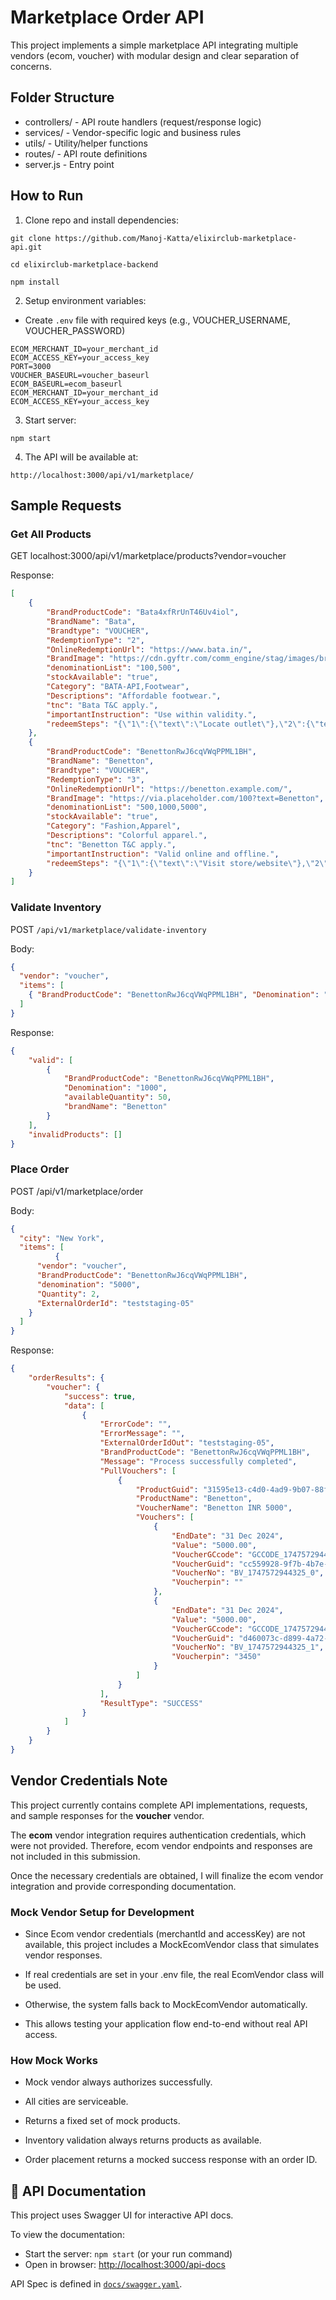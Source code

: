 # Marketplace Order API
This project implements a simple marketplace API integrating multiple vendors (ecom, voucher) with modular design and clear separation of concerns.
## Folder Structure

- controllers/ - API route handlers (request/response logic)
- services/ - Vendor-specific logic and business rules
- utils/ - Utility/helper functions
- routes/ - API route definitions
- server.js - Entry point

## How to Run

1. Clone repo and install dependencies:
```
git clone https://github.com/Manoj-Katta/elixirclub-marketplace-api.git

cd elixirclub-marketplace-backend

npm install
```
2. Setup environment variables:
- Create `.env` file with required keys (e.g., VOUCHER_USERNAME, VOUCHER_PASSWORD)
```
ECOM_MERCHANT_ID=your_merchant_id
ECOM_ACCESS_KEY=your_access_key
PORT=3000
VOUCHER_BASEURL=voucher_baseurl
ECOM_BASEURL=ecom_baseurl
ECOM_MERCHANT_ID=your_merchant_id
ECOM_ACCESS_KEY=your_access_key
```

3. Start server:
```
npm start
```

4. The API will be available at:
```
http://localhost:3000/api/v1/marketplace/
```

## Sample Requests

### Get All Products
GET localhost:3000/api/v1/marketplace/products?vendor=voucher

Response:
```json
[
    {
        "BrandProductCode": "Bata4xfRrUnT46Uv4iol",
        "BrandName": "Bata",
        "Brandtype": "VOUCHER",
        "RedemptionType": "2",
        "OnlineRedemptionUrl": "https://www.bata.in/",
        "BrandImage": "https://cdn.gyftr.com/comm_engine/stag/images/brands/1593693691875_u3qtc3vzkc4s2qqr.png",
        "denominationList": "100,500",
        "stockAvailable": "true",
        "Category": "BATA-API,Footwear",
        "Descriptions": "Affordable footwear.",
        "tnc": "Bata T&C apply.",
        "importantInstruction": "Use within validity.",
        "redeemSteps": "{\"1\":{\"text\":\"Locate outlet\"},\"2\":{\"text\":\"Select product\"},\"3\":{\"text\":\"Share voucher\"}}"
    },
    {
        "BrandProductCode": "BenettonRwJ6cqVWqPPML1BH",
        "BrandName": "Benetton",
        "Brandtype": "VOUCHER",
        "RedemptionType": "3",
        "OnlineRedemptionUrl": "https://benetton.example.com/",
        "BrandImage": "https://via.placeholder.com/100?text=Benetton",
        "denominationList": "500,1000,5000",
        "stockAvailable": "true",
        "Category": "Fashion,Apparel",
        "Descriptions": "Colorful apparel.",
        "tnc": "Benetton T&C apply.",
        "importantInstruction": "Valid online and offline.",
        "redeemSteps": "{\"1\":{\"text\":\"Visit store/website\"},\"2\":{\"text\":\"Add to cart\"},\"3\":{\"text\":\"Apply voucher\"}}"
    }
]
```

### Validate Inventory

POST `/api/v1/marketplace/validate-inventory`

Body:

```json
{
  "vendor": "voucher",
  "items": [
    { "BrandProductCode": "BenettonRwJ6cqVWqPPML1BH", "Denomination": "1000" }
  ]
}
```
Response:
```json
{
    "valid": [
        {
            "BrandProductCode": "BenettonRwJ6cqVWqPPML1BH",
            "Denomination": "1000",
            "availableQuantity": 50,
            "brandName": "Benetton"
        }
    ],
    "invalidProducts": []
}
```
### Place Order

POST /api/v1/marketplace/order

Body:

```json
{
  "city": "New York",
  "items": [
          {
      "vendor": "voucher",
      "BrandProductCode": "BenettonRwJ6cqVWqPPML1BH",
      "denomination": "5000",        
      "Quantity": 2,
      "ExternalOrderId": "teststaging-05"
    }
  ]
}
```
Response:

```json
{
    "orderResults": {
        "voucher": {
            "success": true,
            "data": [
                {
                    "ErrorCode": "",
                    "ErrorMessage": "",
                    "ExternalOrderIdOut": "teststaging-05",
                    "BrandProductCode": "BenettonRwJ6cqVWqPPML1BH",
                    "Message": "Process successfully completed",
                    "PullVouchers": [
                        {
                            "ProductGuid": "31595e13-c4d0-4ad9-9b07-88fd02ac5b7d",
                            "ProductName": "Benetton",
                            "VoucherName": "Benetton INR 5000",
                            "Vouchers": [
                                {
                                    "EndDate": "31 Dec 2024",
                                    "Value": "5000.00",
                                    "VoucherGCcode": "GCCODE_1747572944325_0",
                                    "VoucherGuid": "cc559928-9f7b-4b7e-b812-ce37e903e3f4",
                                    "VoucherNo": "BV_1747572944325_0",
                                    "Voucherpin": ""
                                },
                                {
                                    "EndDate": "31 Dec 2024",
                                    "Value": "5000.00",
                                    "VoucherGCcode": "GCCODE_1747572944325_1",
                                    "VoucherGuid": "d460073c-d899-4a72-8fbc-577c88fe39e0",
                                    "VoucherNo": "BV_1747572944325_1",
                                    "Voucherpin": "3450"
                                }
                            ]
                        }
                    ],
                    "ResultType": "SUCCESS"
                }
            ]
        }
    }
}
```

## Vendor Credentials Note

This project currently contains complete API implementations, requests, and sample responses for the **voucher** vendor.

The **ecom** vendor integration requires authentication credentials, which were not provided. Therefore, ecom vendor endpoints and responses are not included in this submission.

Once the necessary credentials are obtained, I will finalize the ecom vendor integration and provide corresponding documentation.

### Mock Vendor Setup for Development
- Since Ecom vendor credentials (merchantId and accessKey) are not available, this project includes a MockEcomVendor class that simulates vendor responses.

- If real credentials are set in your .env file, the real EcomVendor class will be used.

- Otherwise, the system falls back to MockEcomVendor automatically.

- This allows testing your application flow end-to-end without real API access.

### How Mock Works
- Mock vendor always authorizes successfully.

- All cities are serviceable.

- Returns a fixed set of mock products.

- Inventory validation always returns products as available.

- Order placement returns a mocked success response with an order ID.

## 📘 API Documentation

This project uses Swagger UI for interactive API docs.

To view the documentation:

- Start the server: `npm start` (or your run command)
- Open in browser: [http://localhost:3000/api-docs](http://localhost:3000/api-docs)

API Spec is defined in [`docs/swagger.yaml`](./docs/swagger.yaml).




